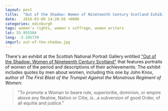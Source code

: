 ```yaml
---
layout: post
title:  "Out of the Shadow: Women of Nineteenth Century Scotland Exhibit"
date:   2016-03-09 14:20:56 +0000
categories: edinburgh
tags: women's rights, women's suffrage, women writers
lat: 55.955504
long: -3.195739
imgurl: out-of-the-shadow.jpg
---
```


There's an exhibit at the Scottish National Portrait Gallery entitled ["Out of the Shadow: Women of Nineteenth Century Scotland"](https://www.nationalgalleries.org/visit/scottish-national-portrait-gallery-23553/room-displays/out-of-the-shadow-women-of-nineteenth-century-scotland) that features portraits of women of the period and descriptions of their achievements. The exhibit includes quotes by men about women, including this one by John Knox, author of *The First Blast of the Trumpet Against the Monstrous Regiment of Women*:
> "To promote a Woman to beare rule, superioritie, dominion, or empire above any Realme, Nation or Citie, is...a subversion of good Order, of all equitie and justice."
